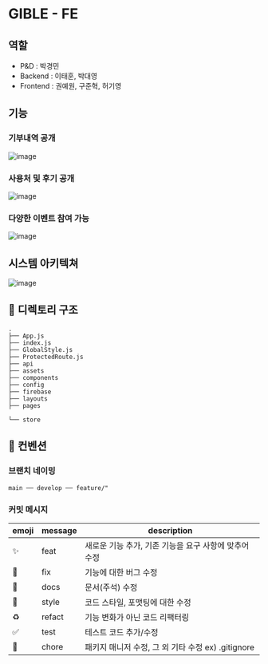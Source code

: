 # GIBLE - FE

## 역할

- P&D : 박경민
- Backend : 이태훈, 박대영
- Frontend : 권예원, 구준혁, 허기영

## 기능

### 기부내역 공개

![image](https://github.com/user-attachments/assets/ab0f5a10-cb3a-4844-9e9f-aed8a56e80b9)

### 사용처 및 후기 공개

![image](https://github.com/user-attachments/assets/93488253-c23a-405b-91c5-daebaa40d3bb)

### 다양한 이벤트 참여 가능

![image](https://github.com/user-attachments/assets/35876c64-ff15-438f-b0c7-ed10f79c1b36)

## 시스템 아키텍쳐

![image](https://github.com/user-attachments/assets/0b18c9da-0f49-4652-bd2b-7d6202f428dc)

## 📌 디렉토리 구조

```
.
├── App.js
├── index.js
├── GlobalStyle.js
├── ProtectedRoute.js
├── api
├── assets
├── components
├── config
├── firebase
├── layouts
├── pages

└── store
```

## 📌 컨벤션

### 브랜치 네이밍

```
main ── develop ── feature/"
```

### 커밋 메시지

| emoji              | message | description                                           |
| ------------------ | ------- | ----------------------------------------------------- |
| :sparkles:         | feat    | 새로운 기능 추가, 기존 기능을 요구 사항에 맞추어 수정 |
| :bug:              | fix     | 기능에 대한 버그 수정                                 |
| :closed_book:      | docs    | 문서(주석) 수정                                       |
| :art:              | style   | 코드 스타일, 포맷팅에 대한 수정                       |
| :recycle:          | refact  | 기능 변화가 아닌 코드 리팩터링                        |
| :white_check_mark: | test    | 테스트 코드 추가/수정                                 |
| :pushpin:          | chore   | 패키지 매니저 수정, 그 외 기타 수정 ex) .gitignore    |
